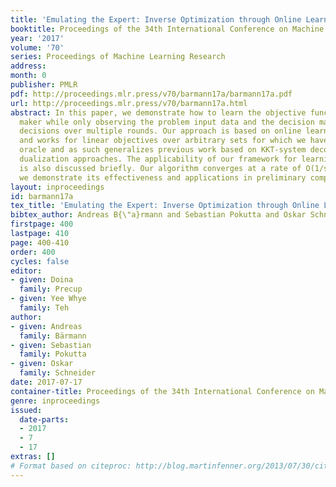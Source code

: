 ```yaml
---
title: 'Emulating the Expert: Inverse Optimization through Online Learning'
booktitle: Proceedings of the 34th International Conference on Machine Learning
year: '2017'
volume: '70'
series: Proceedings of Machine Learning Research
address: 
month: 0
publisher: PMLR
pdf: http://proceedings.mlr.press/v70/barmann17a/barmann17a.pdf
url: http://proceedings.mlr.press/v70/barmann17a.html
abstract: In this paper, we demonstrate how to learn the objective function of a decision
  maker while only observing the problem input data and the decision maker’s corresponding
  decisions over multiple rounds. Our approach is based on online learning techniques
  and works for linear objectives over arbitrary sets for which we have a linear optimization
  oracle and as such generalizes previous work based on KKT-system decomposition and
  dualization approaches. The applicability of our framework for learning linear constraints
  is also discussed briefly. Our algorithm converges at a rate of O(1/sqrt(T)), and
  we demonstrate its effectiveness and applications in preliminary computational results.
layout: inproceedings
id: barmann17a
tex_title: 'Emulating the Expert: Inverse Optimization through Online Learning'
bibtex_author: Andreas B{\"a}rmann and Sebastian Pokutta and Oskar Schneider
firstpage: 400
lastpage: 410
page: 400-410
order: 400
cycles: false
editor:
- given: Doina
  family: Precup
- given: Yee Whye
  family: Teh
author:
- given: Andreas
  family: Bärmann
- given: Sebastian
  family: Pokutta
- given: Oskar
  family: Schneider
date: 2017-07-17
container-title: Proceedings of the 34th International Conference on Machine Learning
genre: inproceedings
issued:
  date-parts:
  - 2017
  - 7
  - 17
extras: []
# Format based on citeproc: http://blog.martinfenner.org/2013/07/30/citeproc-yaml-for-bibliographies/
---
```

